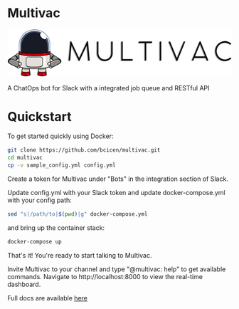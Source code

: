 # Multivac

<p align="center">
  <img src="https://raw.githubusercontent.com/bcicen/multivac/master/logo.png" alt="Statsquid"/>
</p>

A ChatOps bot for Slack with a integrated job queue and RESTful API

# Quickstart

To get started quickly using Docker:
```bash
git clone https://github.com/bcicen/multivac.git
cd multivac
cp -v sample_config.yml config.yml
```

Create a token for Multivac under "Bots" in the integration section of Slack.

Update config.yml with your Slack token and update docker-compose.yml with your config path:
```bash
sed "s|/path/to|$(pwd)|g" docker-compose.yml
```
and bring up the container stack:
```bash
docker-compose up
```

That's it! You're ready to start talking to Multivac.

Invite Multivac to your channel and type "@multivac: help" to get available commands. Navigate to http://localhost:8000 to view the real-time dashboard.

Full docs are available [here](http://multivac.vektor.nyc/)
